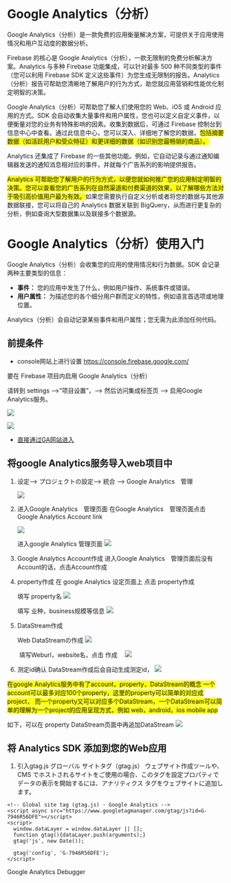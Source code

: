 # Google Analytics（分析）

Google Analytics（分析）是一款免费的应用衡量解决方案，可提供关于应用使用情况和用户互动度的数据分析。

Firebase 的核心是 Google Analytics（分析），一款无限制的免费分析解决方案。Analytics 与多种 Firebase 功能集成，可以针对最多 500 种不同类型的事件（您可以利用 Firebase SDK 定义这些事件）为您生成无限制的报告。Analytics（分析）报告可帮助您清晰地了解用户的行为方式，助您就应用营销和性能优化制定明智的决策。

Google Analytics（分析）可帮助您了解人们使用您的 Web、iOS 或 Android 应用的方式。SDK 会自动收集大量事件和用户属性，您也可以定义自定义事件，以便衡量对您的业务有特殊影响的因素。收集到数据后，可通过 Firebase 控制台到信息中心中查看。通过此信息中心，您可以深入、详细地了解您的数据，<span style="background-color:yellow">包括摘要数据（如活跃用户和受众特征）和更详细的数据（如识别您最畅销的商品）。</span>

Analytics 还集成了 Firebase 的一些其他功能。例如，它自动记录与通过通知编辑器发送的通知消息相对应的事件，并就每个广告系列的影响提供报告。

<span style="background-color:yellow">Analytics 可帮助您了解用户的行为方式，以便您就如何推广您的应用制定明智的决策。您可以查看您的广告系列在自然渠道和付费渠道的效果，以了解哪些方法对于吸引高价值用户最为有效。</span>如果您需要执行自定义分析或者将您的数据与其他源数据联接，您可以将自己的 Analytics 数据关联到 BigQuery，从而进行更复杂的分析，例如查询大型数据集以及联接多个数据源。

# Google Analytics（分析）使用入门

Google Analytics（分析）会收集您的应用的使用情况和行为数据。SDK 会记录两种主要类型的信息：

* **事件：** 您的应用中发生了什么，例如用户操作、系统事件或错误。
* **用户属性：** 为描述您的各个细分用户群而定义的特性，例如语言首选项或地理位置。
  
Analytics（分析）会自动记录某些事件和用户属性；您无需为此添加任何代码。

## 前提条件

*  console网站上进行设置
https://console.firebase.google.com/

要在 Firebase 项目内启用 Google Analytics（分析）

请转到 settings -->“项目设置”，--> 然后访问集成标签页 --> 启用Google Analytics服务。

![](img\2021-06-08-10-59-01.png)

![](img\2021-06-08-11-00-17.png)

* [直接通过GA网站进入](https://analytics.google.com/)
  

## 将google Analytics服务导入web项目中

1. 设定--> プロジェクトの設定--> 統合 --> Google Analytics　管理

    ![](img\2021-06-08-11-25-29.png)

2. 进入Google Analytics　管理页面
   在Google Analytics　管理页面点击 Google Analytics Account link

    ![](img\2021-06-08-11-27-19.png)

    进入google  Analytics 管理页面
    ![](img\2021-06-08-11-37-23.png)

3. Google Analytics Account作成
   进入Google Analytics　管理页面后没有Account的话，点击Account作成

4. property作成
   在 google  Analytics 设定页面上 点击 property作成

    填写 property名
    ![](img\2021-06-08-11-51-23.png)

    填写 业种，business规模等信息
    ![](img\2021-06-08-11-54-35.png)

5. DataStream作成

    Web DataStreamの作成
    ![](img\2021-06-08-12-03-02.png)

　　填写Weburl，website名，点击 作成　
    ![](img\2021-06-08-12-04-48.png)

6. 测定id确认
    DataStream作成后会自动生成测定id，
    ![](img\2021-06-08-12-07-24.png)

<span style="background-color:yellow">
在google Analytics服务中有了account，property，DataStream的概念
一个account可以最多对应100个property，这里的property可以简单的对应成project，
而一个property又可以对应多个DataStream，一个DataStream可以简单的理解为一个project的应用呈现方式，例如 web，android，ios mobile app</span>

如下，可以在 property DataStream页面中再追加DataStream
![](img\2021-06-08-11-49-44.png)


## 将 Analytics SDK 添加到您的Web应用

1. 引入gtag.js
グローバル サイトタグ（gtag.js） ウェブサイト作成ツールや、CMS でホストされるサイトをご使用の場合、このタグを設定プロパティでデータの表示を開始するには、アナリティクス タグをウェブサイトに追加します。

```
<!-- Global site tag (gtag.js) - Google Analytics -->
<script async src="https://www.googletagmanager.com/gtag/js?id=G-7946R56DFE"></script>
<script>
  window.dataLayer = window.dataLayer || [];
  function gtag(){dataLayer.push(arguments);}
  gtag('js', new Date());

  gtag('config', 'G-7946R56DFE');
</script>
```


Google Analytics Debugger
